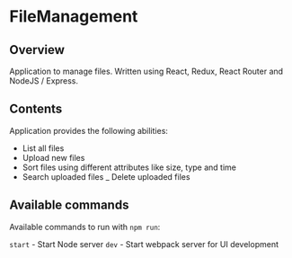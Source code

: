# FileManagement

## Overview
Application to manage files. Written using React, Redux, React Router  and NodeJS / Express.

## Contents
Application provides the following abilities:
- List all files
- Upload new files
- Sort files using different attributes like size, type and time
- Search uploaded files
_ Delete uploaded files

## Available commands

Available commands to run with `npm run`:

`start` - Start Node server
`dev` - Start webpack server for UI development